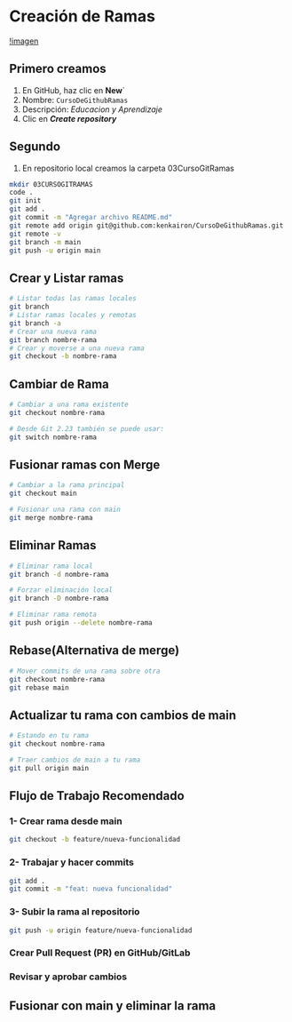 # Creación de Ramas
[!imagen](image/nombreimagen.png)
## Primero creamos  
1. En GitHub, haz clic en **New**`
2. Nombre: `CursoDeGithubRamas`
3. Descripción: *Educacion y Aprendizaje*
4. Clic en ***Create repository***

## Segundo
1. En repositorio local creamos la carpeta 03CursoGitRamas
```sh
mkdir 03CURSOGITRAMAS
code .
git init
git add .
git commit -m "Agregar archivo README.md"
git remote add origin git@github.com:kenkairon/CursoDeGithubRamas.git
git remote -v
git branch -m main
git push -u origin main
```
## Crear y Listar ramas

```bash 
# Listar todas las ramas locales
git branch
# Listar ramas locales y remotas
git branch -a
# Crear una nueva rama
git branch nombre-rama
# Crear y moverse a una nueva rama
git checkout -b nombre-rama
```

## Cambiar de Rama
```bash
# Cambiar a una rama existente
git checkout nombre-rama

# Desde Git 2.23 también se puede usar:
git switch nombre-rama

```

## Fusionar ramas con Merge

```bash
# Cambiar a la rama principal
git checkout main

# Fusionar una rama con main
git merge nombre-rama

```

## Eliminar Ramas
```bash
# Eliminar rama local
git branch -d nombre-rama

# Forzar eliminación local
git branch -D nombre-rama

# Eliminar rama remota
git push origin --delete nombre-rama

```
## Rebase(Alternativa de merge)

```bash
# Mover commits de una rama sobre otra
git checkout nombre-rama
git rebase main

```
## Actualizar tu rama con cambios de main
```bash
# Estando en tu rama
git checkout nombre-rama

# Traer cambios de main a tu rama
git pull origin main

```
## Flujo de Trabajo Recomendado

### 1- Crear rama desde main

```bash
git checkout -b feature/nueva-funcionalidad

```
### 2- Trabajar y hacer commits
```bash
git add .
git commit -m "feat: nueva funcionalidad"

```
### 3- Subir la rama al repositorio
```bash
git push -u origin feature/nueva-funcionalidad

```
### Crear Pull Request (PR) en GitHub/GitLab

### Revisar y aprobar cambios

## Fusionar con main y eliminar la rama